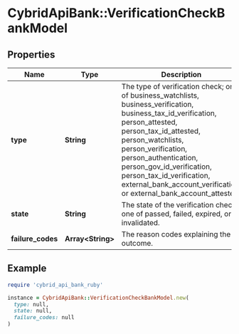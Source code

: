 # CybridApiBank::VerificationCheckBankModel

## Properties

| Name | Type | Description | Notes |
| ---- | ---- | ----------- | ----- |
| **type** | **String** | The type of verification check; one of business_watchlists, business_verification, business_tax_id_verification, person_attested, person_tax_id_attested, person_watchlists, person_verification, person_authentication, person_gov_id_verification, person_tax_id_verification, external_bank_account_verification, or external_bank_account_attested. |  |
| **state** | **String** | The state of the verification check; one of passed, failed, expired, or invalidated. |  |
| **failure_codes** | **Array&lt;String&gt;** | The reason codes explaining the outcome. | [optional] |

## Example

```ruby
require 'cybrid_api_bank_ruby'

instance = CybridApiBank::VerificationCheckBankModel.new(
  type: null,
  state: null,
  failure_codes: null
)
```

